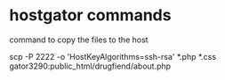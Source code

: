 # hostgator commands

command to copy the files to the host 

scp -P 2222 -o 'HostKeyAlgorithms=ssh-rsa' *.php *.css    gator3290:public_html/drugfiend/about.php 

